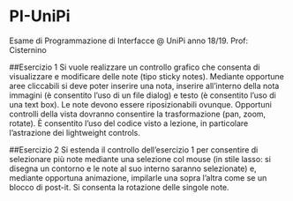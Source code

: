 # PI-UniPi
Esame di Programmazione di Interfacce @ UniPi anno 18/19. Prof: Cisternino

##Esercizio 1
Si vuole realizzare un controllo grafico che consenta di visualizzare e modificare delle note (tipo sticky notes). Mediante opportune aree cliccabili si deve poter inserire una nota, inserire all’interno della nota immagini (è consentito l’uso di un file dialog) e testo (è consentito l’uso di una text box). Le note devono essere riposizionabili ovunque. Opportuni controlli della vista dovranno consentire la trasformazione (pan, zoom, rotate). È consentito l’uso del codice visto a lezione, in particolare l’astrazione dei lightweight controls.

##Esercizio 2
Si estenda il controllo dell’esercizio 1 per consentire di selezionare più note mediante una selezione col mouse (in stile lasso: si disegna un contorno e le note al suo interno saranno selezionate) e, mediante opportuna animazione, impilarle una sopra l’altra come se un blocco di post-it. Si consenta la rotazione delle singole note.

